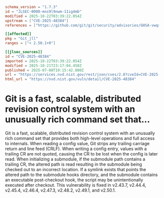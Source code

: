 ```toml
schema_version = "1.7.3"
id = "JLSEC-0000-mns9l9nwm-11ig4mb"
modified = 2025-10-22T03:39:22.054Z
upstream = ["CVE-2025-48384"]
references = ["https://github.com/git/git/security/advisories/GHSA-vwqx-4fm8-6qc9", "https://www.cisa.gov/known-exploited-vulnerabilities-catalog?field_cve=CVE-2025-48384"]

[[affected]]
pkg = "Git_jll"
ranges = ["< 2.50.1+0"]

[[jlsec_sources]]
id = "CVE-2025-48384"
imported = 2025-10-22T03:39:22.054Z
modified = 2025-10-21T23:17:04.450Z
published = 2025-07-08T19:15:42.800Z
url = "https://services.nvd.nist.gov/rest/json/cves/2.0?cveId=CVE-2025-48384"
html_url = "https://nvd.nist.gov/vuln/detail/CVE-2025-48384"
```

# Git is a fast, scalable, distributed revision control system with an unusually rich command set that...

Git is a fast, scalable, distributed revision control system with an unusually rich command set that provides both high-level operations and full access to internals. When reading a config value, Git strips any trailing carriage return and line feed (CRLF). When writing a config entry, values with a trailing CR are not quoted, causing the CR to be lost when the config is later read. When initializing a submodule, if the submodule path contains a trailing CR, the altered path is read resulting in the submodule being checked out to an incorrect location. If a symlink exists that points the altered path to the submodule hooks directory, and the submodule contains an executable post-checkout hook, the script may be unintentionally executed after checkout. This vulnerability is fixed in v2.43.7, v2.44.4, v2.45.4, v2.46.4, v2.47.3, v2.48.2, v2.49.1, and v2.50.1.

